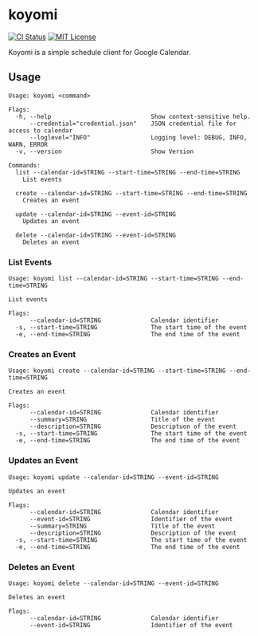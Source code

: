 # koyomi

[![CI Status](https://github.com/nukokusa/koyomi/actions/workflows/ci.yml/badge.svg)][actions]
[![MIT License](http://img.shields.io/badge/license-MIT-blue.svg?style=flat-square)][license]

[actions]: https://github.com/nukokusa/koyomi/actions?workflow=ci
[license]: https://github.com/nukokusa/koyomi/blob/master/LICENSE

Koyomi is a simple schedule client for Google Calendar.

## Usage

```
Usage: koyomi <command>

Flags:
  -h, --help                            Show context-sensitive help.
      --credential="credential.json"    JSON credential file for access to calendar
      --loglevel="INFO"                 Logging level: DEBUG, INFO, WARN, ERROR
  -v, --version                         Show Version

Commands:
  list --calendar-id=STRING --start-time=STRING --end-time=STRING
    List events

  create --calendar-id=STRING --start-time=STRING --end-time=STRING
    Creates an event

  update --calendar-id=STRING --event-id=STRING
    Updates an event

  delete --calendar-id=STRING --event-id=STRING
    Deletes an event
```

### List Events

```
Usage: koyomi list --calendar-id=STRING --start-time=STRING --end-time=STRING

List events

Flags:
      --calendar-id=STRING              Calendar identifier
  -s, --start-time=STRING               The start time of the event
  -e, --end-time=STRING                 The end time of the event
```

### Creates an Event

```
Usage: koyomi create --calendar-id=STRING --start-time=STRING --end-time=STRING

Creates an event

Flags:
      --calendar-id=STRING              Calendar identifier
      --summary=STRING                  Title of the event
      --description=STRING              Descriptuon of the event
  -s, --start-time=STRING               The start time of the event
  -e, --end-time=STRING                 The end time of the event
```

### Updates an Event

```
Usage: koyomi update --calendar-id=STRING --event-id=STRING

Updates an event

Flags:
      --calendar-id=STRING              Calendar identifier
      --event-id=STRING                 Identifier of the event
      --summary=STRING                  Title of the event
      --description=STRING              Description of the event
  -s, --start-time=STRING               The start time of the event
  -e, --end-time=STRING                 The end time of the event
```

### Deletes an Event

```
Usage: koyomi delete --calendar-id=STRING --event-id=STRING

Deletes an event

Flags:
      --calendar-id=STRING              Calendar identifier
      --event-id=STRING                 Identifier of the event
```
